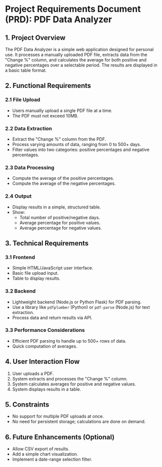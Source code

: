 # Project Requirements Document (PRD): PDF Data Analyzer

## 1. Project Overview

The PDF Data Analyzer is a simple web application designed for personal use. It processes a manually uploaded PDF file, extracts data from the "Change %" column, and calculates the average for both positive and negative percentages over a selectable period. The results are displayed in a basic table format.

## 2. Functional Requirements

### 2.1 File Upload

- Users manually upload a single PDF file at a time.
- The PDF must not exceed 10MB.

### 2.2 Data Extraction

- Extract the "Change %" column from the PDF.
- Process varying amounts of data, ranging from 0 to 500+ days.
- Filter values into two categories: positive percentages and negative percentages.

### 2.3 Data Processing

- Compute the average of the positive percentages.
- Compute the average of the negative percentages.

### 2.4 Output

- Display results in a simple, structured table.
- Show:
  - Total number of positive/negative days.
  - Average percentage for positive values.
  - Average percentage for negative values.

## 3. Technical Requirements

### 3.1 Frontend

- Simple HTML/JavaScript user interface.
- Basic file upload input.
- Table to display results.

### 3.2 Backend

- Lightweight backend (Node.js or Python Flask) for PDF parsing.
- Use a library like `pdfplumber` (Python) or `pdf-parse` (Node.js) for text extraction.
- Process data and return results via API.

### 3.3 Performance Considerations

- Efficient PDF parsing to handle up to 500+ rows of data.
- Quick computation of averages.

## 4. User Interaction Flow

1. User uploads a PDF.
2. System extracts and processes the "Change %" column.
3. System calculates averages for positive and negative values.
4. System displays results in a table.

## 5. Constraints

- No support for multiple PDF uploads at once.
- No need for persistent storage; calculations are done on demand.

## 6. Future Enhancements (Optional)

- Allow CSV export of results.
- Add a simple chart visualization.
- Implement a date-range selection filter.

